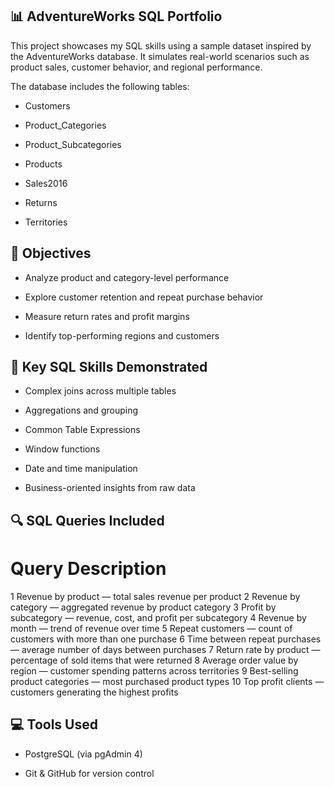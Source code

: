 ## 📊 AdventureWorks SQL Portfolio

This project showcases my SQL skills using a sample dataset inspired by the AdventureWorks database. It simulates real-world scenarios such as product sales, customer behavior, and regional performance.

The database includes the following tables:

- Customers

- Product_Categories

- Product_Subcategories

- Products 

- Sales2016

- Returns

- Territories

## 🎯 Objectives

- Analyze product and category-level performance

- Explore customer retention and repeat purchase behavior

- Measure return rates and profit margins

- Identify top-performing regions and customers

## 🧠 Key SQL Skills Demonstrated

- Complex joins across multiple tables

- Aggregations and grouping

- Common Table Expressions 

- Window functions 

- Date and time manipulation

- Business-oriented insights from raw data

## 🔍 SQL Queries Included

#	Query Description

1	Revenue by product — total sales revenue per product
2	Revenue by category — aggregated revenue by product category
3	Profit by subcategory — revenue, cost, and profit per subcategory
4	Revenue by month — trend of revenue over time
5	Repeat customers — count of customers with more than one purchase
6	Time between repeat purchases — average number of days between purchases
7	Return rate by product — percentage of sold items that were returned
8	Average order value by region — customer spending patterns across territories
9	Best-selling product categories — most purchased product types
10	Top profit clients — customers generating the highest profits

## 💻 Tools Used

- PostgreSQL (via pgAdmin 4)

- Git & GitHub for version control